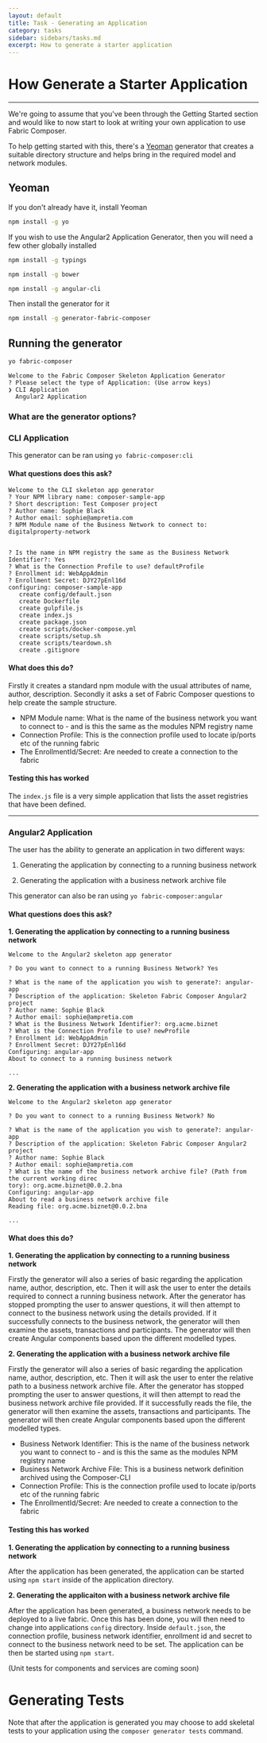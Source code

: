 ```yaml
---
layout: default
title: Task - Generating an Application
category: tasks
sidebar: sidebars/tasks.md
excerpt: How to generate a starter application
---
```


# How Generate a Starter Application

---

We're going to assume that you've been through the Getting Started section and would like to now start to look at writing your own application to use Fabric Composer.

To help getting started with this, there's a [Yeoman](http://yeoman.io/) generator that creates a suitable directory structure and helps bring in the required model and network modules.

## Yeoman

If you don't already have it, install Yeoman

```bash
npm install -g yo
```


If you wish to use the Angular2 Application Generator, then you will need a few other globally installed

```bash
npm install -g typings

npm install -g bower

npm install -g angular-cli
```


Then install the generator for it


```bash
npm install -g generator-fabric-composer
```


## Running the generator

```bash
yo fabric-composer
```

```
Welcome to the Fabric Composer Skeleton Application Generator
? Please select the type of Application: (Use arrow keys)
❯ CLI Application
  Angular2 Application
```

### What are the generator options?

### CLI Application

This generator can be ran using ```yo fabric-composer:cli```

#### What questions does this ask?

```
Welcome to the CLI skeleton app generator
? Your NPM library name: composer-sample-app
? Short description: Test Composer project
? Author name: Sophie Black
? Author email: sophie@ampretia.com
? NPM Module name of the Business Network to connect to: digitalproperty-network


? Is the name in NPM registry the same as the Business Network Identifier?: Yes
? What is the Connection Profile to use? defaultProfile
? Enrollment id: WebAppAdmin
? Enrollment Secret: DJY27pEnl16d
configuring: composer-sample-app
   create config/default.json
   create Dockerfile
   create gulpfile.js
   create index.js
   create package.json
   create scripts/docker-compose.yml
   create scripts/setup.sh
   create scripts/teardown.sh
   create .gitignore
```

#### What does this do?
Firstly it creates a standard npm module with the usual attributes of name, author, description.
Secondly it asks a set of Fabric Composer questions to help create the sample structure.

- NPM Module name:  What is the name of the business network you want to connect to - and is this the same as the modules NPM registry name
- Connection Profile:  This is the connection profile used to locate ip/ports etc of the running fabric
- The EnrollmentId/Secret: Are needed to create a connection to the fabric

#### Testing this has worked
The `index.js` file is a very simple application that lists the asset registries that have been defined.

---

### Angular2 Application

The user has the ability to generate an application in two different ways:

1. Generating the application by connecting to a running business network

2. Generating the application with a business network archive file

This generator can also be ran using ```yo fabric-composer:angular```

#### What questions does this ask?


**1. Generating the application by connecting to a running business network**

```
Welcome to the Angular2 skeleton app generator

? Do you want to connect to a running Business Network? Yes

? What is the name of the application you wish to generate?: angular-app
? Description of the application: Skeleton Fabric Composer Angular2 project
? Author name: Sophie Black
? Author email: sophie@ampretia.com
? What is the Business Network Identifier?: org.acme.biznet
? What is the Connection Profile to use? newProfile
? Enrollment id: WebAppAdmin
? Enrollment Secret: DJY27pEnl16d
Configuring: angular-app
About to connect to a running business network

...
```


**2. Generating the application with a business network archive file**

```
Welcome to the Angular2 skeleton app generator

? Do you want to connect to a running Business Network? No

? What is the name of the application you wish to generate?: angular-app
? Description of the application: Skeleton Fabric Composer Angular2 project
? Author name: Sophie Black
? Author email: sophie@ampretia.com
? What is the name of the business network archive file? (Path from the current working direc
tory): org.acme.biznet@0.0.2.bna
Configuring: angular-app
About to read a business network archive file
Reading file: org.acme.biznet@0.0.2.bna

...
```


#### What does this do?

**1. Generating the application by connecting to a running business network**

Firstly the generator will also a series of basic regarding the application name, author, description, etc.
Then it will ask the user to enter the details required to connect a running business network.
After the generator has stopped prompting the user to answer questions, it will then attempt to connect to the business network using the details provided.
If it successfully connects to the business network, the generator will then examine the assets, transactions and participants.
The generator will then create Angular components based upon the different modelled types.


**2. Generating the application with a business network archive file**

Firstly the generator will also a series of basic regarding the application name, author, description, etc.
Then it will ask the user to enter the relative path to a business network archive file.
After the generator has stopped prompting the user to answer questions, it will then attempt to read the business network archive file provided.
If it successfully reads the file, the generator will then examine the assets, transactions and participants.
The generator will then create Angular components based upon the different modelled types.


- Business Network Identifier:  This is the name of the business network you want to connect to - and is this the same as the modules NPM registry name
- Business Network Archive File: This is a business network definition archived using the Composer-CLI
- Connection Profile:  This is the connection profile used to locate ip/ports etc of the running fabric
- The EnrollmentId/Secret: Are needed to create a connection to the fabric


#### Testing this has worked

**1. Generating the application by connecting to a running business network**

After the application has been generated, the application can be started using ``npm start`` inside of the application directory.

**2. Generating the applicaiton with a business network archive file**

After the application has been generated, a business network needs to be deployed to a live fabric.
Once this has been done, you will then need to change into applications ``config`` directory.
Inside ``default.json``, the connection profile, business network identifier, enrollment id and secret to connect to the business network need to be set.
The application can be then be started using ``npm start``.

(Unit tests for components and services are coming soon)


# Generating Tests

Note that after the application is generated you may choose to add skeletal tests to your application using the `composer generator tests` command.

